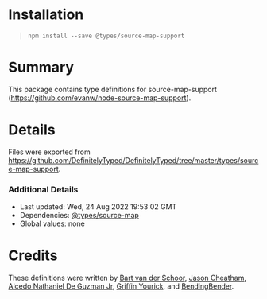 # Installation
> `npm install --save @types/source-map-support`

# Summary
This package contains type definitions for source-map-support (https://github.com/evanw/node-source-map-support).

# Details
Files were exported from https://github.com/DefinitelyTyped/DefinitelyTyped/tree/master/types/source-map-support.

### Additional Details
 * Last updated: Wed, 24 Aug 2022 19:53:02 GMT
 * Dependencies: [@types/source-map](https://npmjs.com/package/@types/source-map)
 * Global values: none

# Credits
These definitions were written by [Bart van der Schoor](https://github.com/Bartvds), [Jason Cheatham](https://github.com/jason0x43), [Alcedo Nathaniel De Guzman Jr](https://github.com/natealcedo), [Griffin Yourick](https://github.com/tough-griff), and [BendingBender](https://github.com/BendingBender).
